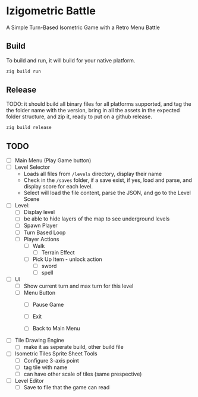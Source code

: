 # Izigometric Battle
A Simple Turn-Based Isometric Game with a Retro Menu Battle


## Build

To build and run, it will build for your native platform.

```sh
zig build run
```

## Release

TODO: it should build all binary files for all platforms supported, and tag the the folder name with the version, bring in all the assets in the expected folder structure, and zip it, ready to put on a github release.

```sh
zig build release
```

## TODO
- [ ] Main Menu (Play Game button)
- [ ] Level Selector
  - Loads all files from `/levels` directory, display their name
  - Check in the `/saves` folder, if a save exist, if yes, load and parse, and display score
  for each level.
  - Select will load the file content, parse the JSON, and go to the Level Scene
- [ ] Level:
  - [ ] Display level
  - [ ] be able to hide layers of the map to see underground levels
  - [ ] Spawn Player
  - [ ] Turn Based Loop
  - [ ] Player Actions
    - [ ] Walk
      - [ ] Terrain Effect
    - [ ] Pick Up Item - unlock action
      - [ ] sword
      - [ ] spell
- [ ] UI
  - [ ] Show current turn and max turn for this level
  - [ ] Menu Button
    - [ ] Pause Game
    - [ ] Exit
    - [ ] Back to Main Menu



- [ ] Tile Drawing Engine
  - [ ] make it as seperate build, other build file
- [ ] Isometric Tiles Sprite Sheet Tools
  - [ ] Configure 3-axis point
  - [ ] tag tile with name
  - [ ] can have other scale of tiles (same prespective)
- [ ] Level Editor
  - [ ] Save to file that the game can read
